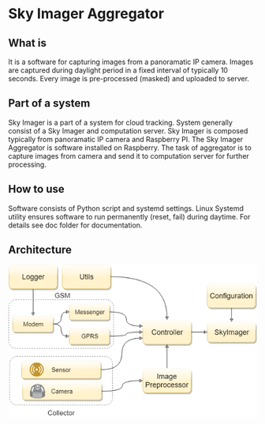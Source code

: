 # Sky Imager Aggregator

## What is
It is a software for capturing images from a panoramatic IP camera. Images are captured during daylight period in a fixed interval of typically 10 seconds. Every image is pre-processed (masked) and uploaded to server.

## Part of a system
Sky Imager is a part of a system for cloud tracking. System generally consist of a Sky Imager and computation server. Sky Imager is composed typically from panoramatic IP camera and Raspberry PI. The Sky Imager Aggregator is software installed on Raspberry. The task of aggregator is to capture images from camera and send it to computation server for further processing.

## How to use
Software consists of Python script and systemd settings. Linux Systemd utility ensures software to run permanently (reset, fail) during daytime. For details see doc folder for documentation.

## Architecture
![Software_arch](https://github.com/UCEEB/Sky-Imager-Aggregator/blob/azim/Sky_Scanner_Diagram.png)
